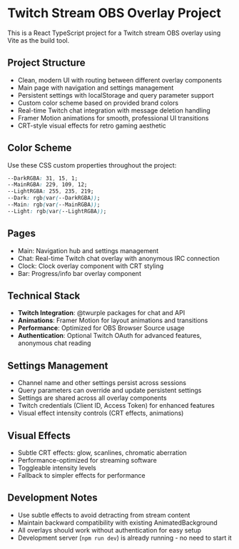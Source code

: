 <!-- Use this file to provide workspace-specific custom instructions to Copilot. For more details, visit https://code.visualstudio.com/docs/copilot/copilot-customization#_use-a-githubcopilotinstructionsmd-file -->

# Twitch Stream OBS Overlay Project

This is a React TypeScript project for a Twitch stream OBS overlay using Vite as the build tool.

## Project Structure
- Clean, modern UI with routing between different overlay components
- Main page with navigation and settings management
- Persistent settings with localStorage and query parameter support
- Custom color scheme based on provided brand colors
- Real-time Twitch chat integration with message deletion handling
- Framer Motion animations for smooth, professional UI transitions
- CRT-style visual effects for retro gaming aesthetic

## Color Scheme
Use these CSS custom properties throughout the project:
```css
--DarkRGBA: 31, 15, 1;
--MainRGBA: 229, 109, 12;
--LightRGBA: 255, 235, 219;
--Dark: rgb(var(--DarkRGBA));
--Main: rgb(var(--MainRGBA));
--Light: rgb(var(--LightRGBA));
```

## Pages
- Main: Navigation hub and settings management
- Chat: Real-time Twitch chat overlay with anonymous IRC connection
- Clock: Clock overlay component with CRT styling
- Bar: Progress/info bar overlay component

## Technical Stack
- **Twitch Integration**: @twurple packages for chat and API
- **Animations**: Framer Motion for layout animations and transitions
- **Performance**: Optimized for OBS Browser Source usage
- **Authentication**: Optional Twitch OAuth for advanced features, anonymous chat reading

## Settings Management
- Channel name and other settings persist across sessions
- Query parameters can override and update persistent settings
- Settings are shared across all overlay components
- Twitch credentials (Client ID, Access Token) for enhanced features
- Visual effect intensity controls (CRT effects, animations)

## Visual Effects
- Subtle CRT effects: glow, scanlines, chromatic aberration
- Performance-optimized for streaming software
- Toggleable intensity levels
- Fallback to simpler effects for performance

## Development Notes
- Use subtle effects to avoid detracting from stream content
- Maintain backward compatibility with existing AnimatedBackground
- All overlays should work without authentication for easy setup
- Development server (`npm run dev`) is already running - no need to start it
